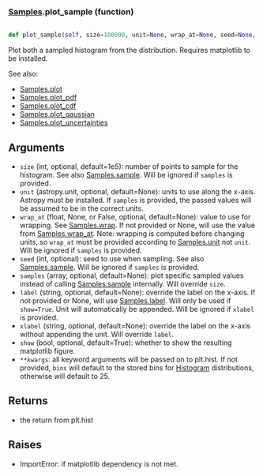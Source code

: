 ### [Samples](Samples.md).plot_sample (function)


```py

def plot_sample(self, size=100000, unit=None, wrap_at=None, seed=None, samples=None, label=None, xlabel=None, show=False, **kwargs)

```



Plot both a sampled histogram from the distribution.  Requires
matplotlib to be installed.

See also:

* [Samples.plot](Samples.plot.md)
* [Samples.plot_pdf](Samples.plot_pdf.md)
* [Samples.plot_cdf](Samples.plot_cdf.md)
* [Samples.plot_gaussian](Samples.plot_gaussian.md)
* [Samples.plot_uncertainties](Samples.plot_uncertainties.md)

Arguments
-----------
* `size` (int, optional, default=1e5): number of points to sample for
    the histogram.  See also [Samples.sample](Samples.sample.md).  Will be ignored
    if `samples` is provided.
* `unit` (astropy.unit, optional, default=None): units to use along
    the x-axis.  Astropy must be installed.  If `samples` is provided,
    the passed values will be assumed to be in the correct units.
* `wrap_at` (float, None, or False, optional, default=None): value to
    use for wrapping.  See [Samples.wrap](Samples.wrap.md).  If not provided or None,
    will use the value from [Samples.wrap_at](Samples.wrap_at.md).  Note: wrapping is
    computed before changing units, so `wrap_at` must be provided
    according to [Samples.unit](Samples.unit.md) not `unit`.  Will be ignored
    if `samples` is provided.
* `seed` (int, optional): seed to use when sampling.  See also
    [Samples.sample](Samples.sample.md).  Will be ignored if `samples` is provided.
* `samples` (array, optional, default=None): plot specific sampled
    values instead of calling [Samples.sample](Samples.sample.md) internally.  Will override
    `size`.
* `label` (string, optional, default=None): override the label on the
    x-axis.  If not provided or None, will use [Samples.label](Samples.label.md).  Will
    only be used if `show=True`.  Unit will automatically be appended.
    Will be ignored if `xlabel` is provided.
* `xlabel` (string, optional, default=None): override the label on the
    x-axis without appending the unit.  Will override `label`.
* `show` (bool, optional, default=True): whether to show the resulting
    matplotlib figure.
* `**kwargs`: all keyword arguments will be passed on to plt.hist.  If
    not provided, `bins` will default to the stored bins for [Histogram](Histogram.md)
    distributions, otherwise will default to 25.

Returns
--------
* the return from plt.hist

Raises
--------
* ImportError: if matplotlib dependency is not met.

